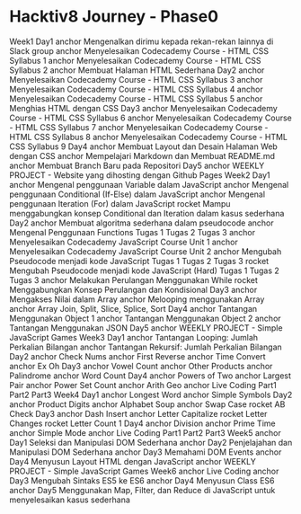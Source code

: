 # Hacktiv8 Journey - Phase0

Week1
Day1
anchor Mengenalkan dirimu kepada rekan-rekan lainnya di Slack group
anchor Menyelesaikan Codecademy Course - HTML CSS Syllabus 1
anchor Menyelesaikan Codecademy Course - HTML CSS Syllabus 2
anchor Membuat Halaman HTML Sederhana
Day2
anchor Menyelesaikan Codecademy Course - HTML CSS Syllabus 3
anchor Menyelesaikan Codecademy Course - HTML CSS Syllabus 4
anchor Menyelesaikan Codecademy Course - HTML CSS Syllabus 5
anchor Menghias HTML dengan CSS
Day3
anchor Menyelesaikan Codecademy Course - HTML CSS Syllabus 6
anchor Menyelesaikan Codecademy Course - HTML CSS Syllabus 7
anchor Menyelesaikan Codecademy Course - HTML CSS Syllabus 8
anchor Menyelesaikan Codecademy Course - HTML CSS Syllabus 9
Day4
anchor Membuat Layout dan Desain Halaman Web dengan CSS
anchor Mempelajari Markdown dan Membuat README.md
anchor Membuat Branch Baru pada Repositori
Day5
anchor WEEKLY PROJECT - Website yang dihosting dengan Github Pages
Week2
Day1
anchor Mengenal penggunaan Variable dalam JavaScript
anchor Mengenal penggunaan Conditional (If-Else) dalam JavaScript
anchor Mengenal penggunaan Iteration (For) dalam JavaScript
rocket Mampu menggabungkan konsep Conditional dan Iteration dalam kasus sederhana
Day2
anchor Membuat algoritma sederhana dalam pseudocode
anchor Mengenal Penggunaan Functions
Tugas 1
Tugas 2
Tugas 3
anchor Menyelesaikan Codecademy JavaScript Course Unit 1
anchor Menyelesaikan Codecademy JavaScript Course Unit 2
anchor Mengubah Pseudocode menjadi kode JavaScript
Tugas 1
Tugas 2
Tugas 3
rocket Mengubah Pseudocode menjadi kode JavaScript (Hard)
Tugas 1
Tugas 2
Tugas 3
anchor Melakukan Perulangan Menggunakan While
rocket Menggabungkan Konsep Perulangan dan Kondisional
Day3
anchor Mengakses Nilai dalam Array
anchor Melooping menggunakan Array
anchor Array Join, Split, Slice, Splice, Sort
Day4
anchor Tantangan Menggunakan Object 1
anchor Tantangan Menggunakan Object 2
anchor Tantangan Menggunakan JSON
Day5
anchor WEEKLY PROJECT - Simple JavaScript Games
Week3
Day1
anchor Tantangan Looping: Jumlah Perkalian Bilangan
anchor Tantangan Rekursif: Jumlah Perkalian Bilangan
Day2
anchor Check Nums
anchor First Reverse
anchor Time Convert
anchor Ex Oh
Day3
anchor Vowel Count
anchor Other Products
anchor Palindrome
anchor Word Count
Day4
anchor Powers of Two
anchor Largest Pair
anchor Power Set Count
anchor Arith Geo
anchor Live Coding
Part1
Part2
Part3
Week4
Day1
anchor Longest Word
anchor Simple Symbols
Day2
anchor Product Digits
anchor Alphabet Soup
anchor Swap Case
rocket AB Check
Day3
anchor Dash Insert
anchor Letter Capitalize
rocket Letter Changes
rocket Letter Count 1
Day4
anchor Division
anchor Prime Time
anchor Simple Mode
anchor Live Coding
Part1
Part2
Part3
Week5
anchor Day1 Seleksi dan Manipulasi DOM Sederhana
anchor Day2 Penjelajahan dan Manipulasi DOM Sederhana
anchor Day3 Memahami DOM Events
anchor Day4 Menyusun Layout HTML dengan JavaScript
anchor WEEKLY PROJECT - Simple JavaScript Games
Week6
anchor Live Coding
anchor Day3 Mengubah Sintaks ES5 ke ES6
anchor Day4 Menyusun Class ES6
anchor Day5 Menggunakan Map, Filter, dan Reduce di JavaScript untuk menyelesaikan kasus sederhana
